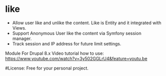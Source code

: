 # like
+ Allow user like and unlike the content. Like is Entity and it integrated with Views.
+ Support Anonymous User like the content via Symfony session manager.
+ Track session and IP address for future limit settings.


Module For Drupal 8.x
Video tutorial how to use: https://www.youtube.com/watch?v=3y502GGLrU4&feature=youtu.be

#License: Free for your personal project. 
